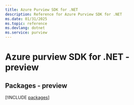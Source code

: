```yaml
---
title: Azure Purview SDK for .NET
description: Reference for Azure Purview SDK for .NET
ms.date: 01/31/2025
ms.topic: reference
ms.devlang: dotnet
ms.service: purview
---
```

# Azure purview SDK for .NET - preview
## Packages - preview
[!INCLUDE [packages](purview-index.md)]